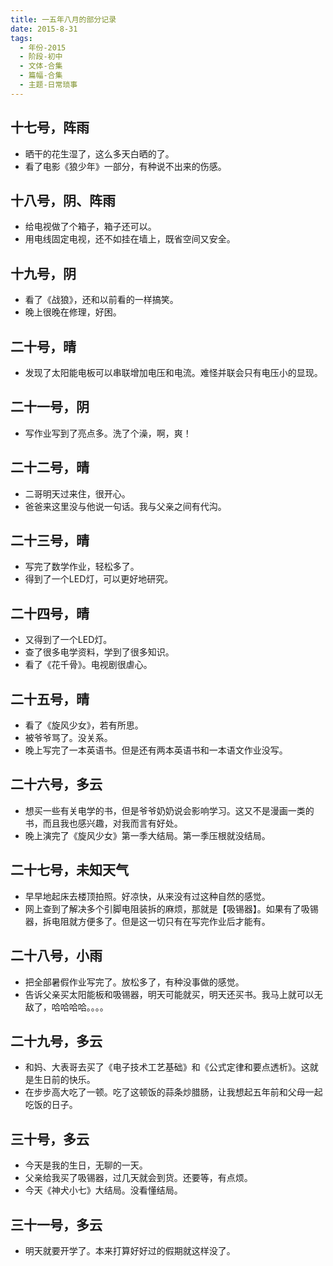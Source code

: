 ```yaml
---
title: 一五年八月的部分记录
date: 2015-8-31
tags:
  - 年份-2015
  - 阶段-初中
  - 文体-合集
  - 篇幅-合集
  - 主题-日常琐事
---
```


## 十七号，阵雨

- 晒干的花生湿了，这么多天白晒的了。
- 看了电影《狼少年》一部分，有种说不出来的伤感。

## 十八号，阴、阵雨

- 给电视做了个箱子，箱子还可以。
- 用电线固定电视，还不如挂在墙上，既省空间又安全。

## 十九号，阴

- 看了《战狼》，还和以前看的一样搞笑。
- 晚上很晚在修理，好困。

## 二十号，晴

- 发现了太阳能电板可以串联增加电压和电流。难怪并联会只有电压小的显现。

## 二十一号，阴

- 写作业写到了亮点多。洗了个澡，啊，爽！

## 二十二号，晴

- 二哥明天过来住，很开心。
- 爸爸来这里没与他说一句话。我与父亲之间有代沟。

## 二十三号，晴

- 写完了数学作业，轻松多了。
- 得到了一个LED灯，可以更好地研究。

## 二十四号，晴

- 又得到了一个LED灯。
- 查了很多电学资料，学到了很多知识。
- 看了《花千骨》。电视剧很虐心。

## 二十五号，晴

- 看了《旋风少女》，若有所思。
- 被爷爷骂了。没关系。
- 晚上写完了一本英语书。但是还有两本英语书和一本语文作业没写。

## 二十六号，多云

- 想买一些有关电学的书，但是爷爷奶奶说会影响学习。这又不是漫画一类的书，而且我也感兴趣，对我而言有好处。
- 晚上演完了《旋风少女》第一季大结局。第一季压根就没结局。

## 二十七号，未知天气

- 早早地起床去楼顶拍照。好凉快，从来没有过这种自然的感觉。
- 网上查到了解决多个引脚电阻装拆的麻烦，那就是【吸锡器】。如果有了吸锡器，拆电阻就方便多了。但是这一切只有在写完作业后才能有。

## 二十八号，小雨

- 把全部暑假作业写完了。放松多了，有种没事做的感觉。
- 告诉父亲买太阳能板和吸锡器，明天可能就买，明天还买书。我马上就可以无敌了，哈哈哈哈。。。。

## 二十九号，多云

- 和妈、大表哥去买了《电子技术工艺基础》和《公式定律和要点透析》。这就是生日前的快乐。
- 在步步高大吃了一顿。吃了这顿饭的蒜条炒腊肠，让我想起五年前和父母一起吃饭的日子。

## 三十号，多云

- 今天是我的生日，无聊的一天。
- 父亲给我买了吸锡器，过几天就会到货。还要等，有点烦。
- 今天《神犬小七》大结局。没看懂结局。

## 三十一号，多云

- 明天就要开学了。本来打算好好过的假期就这样没了。
